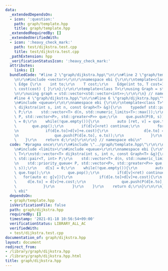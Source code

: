 ```yaml
---
data:
  _extendedDependsOn:
  - icon: ':question:'
    path: graph/template.hpp
    title: graph/template.hpp
  _extendedRequiredBy: []
  _extendedVerifiedWith:
  - icon: ':heavy_check_mark:'
    path: test/dijkstra.test.cpp
    title: test/dijkstra.test.cpp
  _pathExtension: hpp
  _verificationStatusIcon: ':heavy_check_mark:'
  attributes:
    links: []
  bundledCode: "#line 2 \"graph/dijkstra.hpp\"\n\r\n#line 2 \"graph/template.hpp\"\
    \n\r\n#include <vector>\r\n\r\nnamespace ebi {\r\n\r\ntemplate<class T>\r\nstruct\
    \ Edge {\r\n    int to;\r\n    T cost;\r\n    Edge(int to, T cost=1) : to(to),\
    \ cost(cost) { }\r\n};\r\n\r\ntemplate<class T>\r\nusing Graph = std::vector<std::vector<Edge<T>>>;\r\
    \n\r\nusing graph = std::vector<std::vector<int>>;\r\n\r\n} // namespace ebi\n\
    #line 4 \"graph/dijkstra.hpp\"\n\r\n#line 6 \"graph/dijkstra.hpp\"\n#include <limits>\r\
    \n#include <queue>\r\n\r\nnamespace ebi {\r\n\r\ntemplate<class T>\r\nstd::vector<T>\
    \ dijkstra(int s, int n, const Graph<T> &g){\r\n    typedef std::pair<T, int>\
    \ P;\r\n    std::vector<T> d(n, std::numeric_limits<T>::max());\r\n    std::priority_queue<\
    \ P, std::vector<P>, std::greater<P>> que;\r\n    que.push(P(0, s));\r\n    d[s]\
    \ = 0;\r\n    while(!que.empty()){\r\n        auto [ret, v] = que.top();\r\n \
    \       que.pop();\r\n        if(d[v]<ret) continue;\r\n        for(auto e: g[v]){\r\
    \n            if(d[e.to]>d[v]+e.cost){\r\n                d[e.to] = d[v]+e.cost;\r\
    \n                que.push(P(d[e.to], e.to));\r\n            }\r\n        }\r\n\
    \    }\r\n    return d;\r\n}\r\n\r\n} // namespace ebi\n"
  code: "#pragma once\r\n\r\n#include \"../graph/template.hpp\"\r\n\r\n#include <vector>\r\
    \n#include <limits>\r\n#include <queue>\r\n\r\nnamespace ebi {\r\n\r\ntemplate<class\
    \ T>\r\nstd::vector<T> dijkstra(int s, int n, const Graph<T> &g){\r\n    typedef\
    \ std::pair<T, int> P;\r\n    std::vector<T> d(n, std::numeric_limits<T>::max());\r\
    \n    std::priority_queue< P, std::vector<P>, std::greater<P>> que;\r\n    que.push(P(0,\
    \ s));\r\n    d[s] = 0;\r\n    while(!que.empty()){\r\n        auto [ret, v] =\
    \ que.top();\r\n        que.pop();\r\n        if(d[v]<ret) continue;\r\n     \
    \   for(auto e: g[v]){\r\n            if(d[e.to]>d[v]+e.cost){\r\n           \
    \     d[e.to] = d[v]+e.cost;\r\n                que.push(P(d[e.to], e.to));\r\n\
    \            }\r\n        }\r\n    }\r\n    return d;\r\n}\r\n\r\n} // namespace\
    \ ebi"
  dependsOn:
  - graph/template.hpp
  isVerificationFile: false
  path: graph/dijkstra.hpp
  requiredBy: []
  timestamp: '2021-01-18 10:56:54+09:00'
  verificationStatus: LIBRARY_ALL_AC
  verifiedWith:
  - test/dijkstra.test.cpp
documentation_of: graph/dijkstra.hpp
layout: document
redirect_from:
- /library/graph/dijkstra.hpp
- /library/graph/dijkstra.hpp.html
title: graph/dijkstra.hpp
---
```

